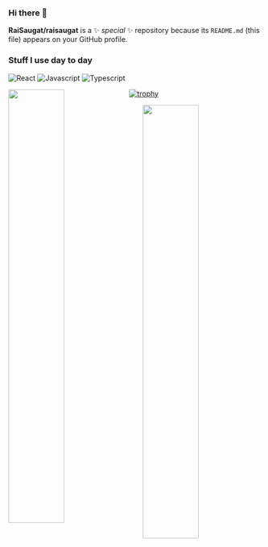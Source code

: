 ### Hi there 👋

**RaiSaugat/raisaugat** is a ✨ _special_ ✨ repository because its `README.md` (this file) appears on your GitHub profile.

### Stuff I use day to day
<p>
<img alt="React"  src="https://img.shields.io/badge/react-%2320232a.svg?style=for-the-badge&logo=react&logoColor=%2361DAFB"/>
<img alt="Javascript" src="https://img.shields.io/badge/javascript-%23323330.svg?style=for-the-badge&logo=javascript&logoColor=%23F7DF1E"/>
<img alt="Typescript" src="https://img.shields.io/badge/typescript-%23007ACC.svg?style=for-the-badge&logo=typescript&logoColor=white" />
</p>


<p>
<img align="left" width="47%" src="https://github-readme-stats.vercel.app/api/top-langs/?username=raisaugat&layout=compact" />
  
[![trophy](https://github-profile-trophy.vercel.app/?username=ryo-ma)](https://github.com/ryo-ma/github-profile-trophy)

<img align="right" width="47%" src="https://github-readme-stats.vercel.app/api?username=raisaugat&show_icons=true&count_private=true&include_all_commits=true" />
</p>
